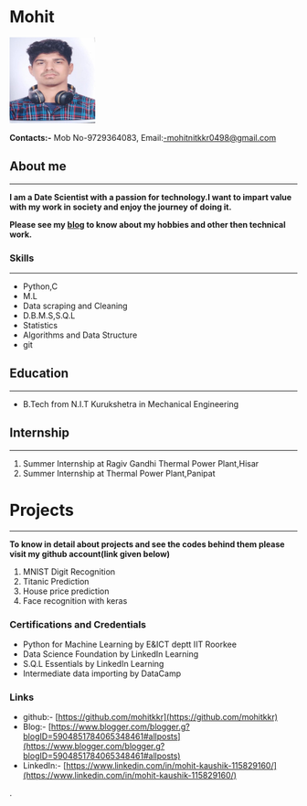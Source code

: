 # Mohit                                                                           
<img src="dp.jpeg" alt="Kitten" width="150" height="150" />


**Contacts:-**
Mob No-9729364083,
Email:-mohitnitkkr0498@gmail.com

## About me
---
**I am a  Date Scientist with a passion for technology.I want to impart value with my work in society and enjoy the journey of doing it.**

**Please see my [blog](https://www.blogger.com/blogger.g?blogID=5904851784065348461#allposts) to know about my hobbies and other then technical work.**
### Skills
---
- Python,C
- M.L
- Data scraping and Cleaning
- D.B.M.S,S.Q.L
- Statistics 
- Algorithms and Data Structure
- git
## Education
---
- B.Tech from N.I.T Kurukshetra in Mechanical Engineering
## Internship
---
1. Summer Internship at Ragiv Gandhi Thermal Power Plant,Hisar
2. Summer Internship at  Thermal Power Plant,Panipat

# Projects
---
**To know in detail about projects and see the codes behind them please visit my github account(link given below)**
1. MNIST Digit Recognition
2. Titanic Prediction
3. House price prediction
4. Face recognition with keras

### Certifications and Credentials
- Python for Machine Learning by E&ICT deptt IIT Roorkee
- Data Science Foundation by LinkedIn Learning
- S.Q.L Essentials by LinkedIn Learning
- Intermediate data importing by DataCamp

### Links
- github:- [https://github.com/mohitkkr](https://github.com/mohitkkr)
- Blog:- [https://www.blogger.com/blogger.g?blogID=5904851784065348461#allposts](https://www.blogger.com/blogger.g?blogID=5904851784065348461#allposts)
- LinkedIn:- [https://www.linkedin.com/in/mohit-kaushik-115829160/](https://www.linkedin.com/in/mohit-kaushik-115829160/)


.


